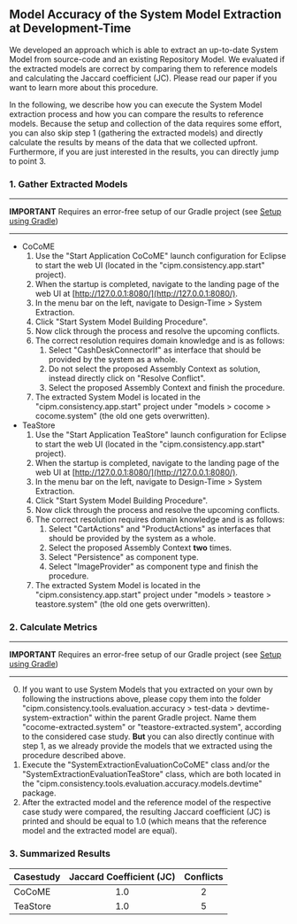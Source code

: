 ## Model Accuracy of the System Model Extraction at Development-Time
We developed an approach which is able to extract an up-to-date System Model from source-code and an existing Repository Model. We evaluated if the extracted models are correct by comparing them to reference models and calculating the Jaccard coefficient (JC). Please read our paper if you want to learn more about this procedure.

In the following, we describe how you can execute the System Model extraction process and how you can compare the results to reference models. Because the setup and collection of the data requires some effort, you can also skip step 1 (gathering the extracted models) and directly calculate the results by means of the data that we collected upfront. Furthermore, if you are just interested in the results, you can directly jump to point 3.

### 1. Gather Extracted Models
***
**IMPORTANT**
Requires an error-free setup of our Gradle project (see [Setup using Gradle](https://github.com/CIPM-tools/CIPM-Pipeline/wiki/Setup-using-Gradle))
***

* CoCoME
    1. Use the "Start Application CoCoME" launch configuration for Eclipse to start the web UI (located in the "cipm.consistency.app.start" project).
    2. When the startup is completed, navigate to the landing page of the web UI at [http://127.0.0.1:8080/](http://127.0.0.1:8080/).
    3. In the menu bar on the left, navigate to Design-Time > System Extraction.
    4. Click "Start System Model Building Procedure".
    5. Now click through the process and resolve the upcoming conflicts.
    6. The correct resolution requires domain knowledge and is as follows:
        1. Select "CashDeskConnectorIf" as interface that should be provided by the system as a whole.
        2. Do not select the proposed Assembly Context as solution, instead directly click on "Resolve Conflict".
        3. Select the proposed Assembly Context and finish the procedure.
    7. The extracted System Model is located in the "cipm.consistency.app.start" project under "models > cocome > cocome.system" (the old one gets overwritten).
* TeaStore
    1. Use the "Start Application TeaStore" launch configuration for Eclipse to start the web UI (located in the "cipm.consistency.app.start" project).
    2. When the startup is completed, navigate to the landing page of the web UI at [http://127.0.0.1:8080/](http://127.0.0.1:8080/).
    3. In the menu bar on the left, navigate to Design-Time > System Extraction.
    4. Click "Start System Model Building Procedure".
    5. Now click through the process and resolve the upcoming conflicts.
    6. The correct resolution requires domain knowledge and is as follows:
        1. Select "CartActions" and "ProductActions" as interfaces that should be provided by the system as a whole.
        2. Select the proposed Assembly Context **two** times.
        3. Select "Persistence" as component type.
        4. Select "ImageProvider" as component type and finish the procedure.
    7. The extracted System Model is located in the "cipm.consistency.app.start" project under "models > teastore > teastore.system" (the old one gets overwritten).
        

### 2. Calculate Metrics
***
**IMPORTANT**
Requires an error-free setup of our Gradle project (see [Setup using Gradle](https://github.com/CIPM-tools/CIPM-Pipeline/wiki/Setup-using-Gradle))
***
0. If you want to use System Models that you extracted on your own by following the instructions above, please copy them into the folder "cipm.consistency.tools.evaluation.accuracy > test-data > devtime-system-extraction" within the parent Gradle project. Name them "cocome-extracted.system" or "teastore-extracted.system", according to the considered case study. **But** you can also directly continue with step 1, as we already provide the models that we extracted using the procedure described above.
1. Execute the "SystemExtractionEvaluationCoCoME" class and/or the "SystemExtractionEvaluationTeaStore" class, which are both located in the "cipm.consistency.tools.evaluation.accuracy.models.devtime" package.
2. After the extracted model and the reference model of the respective case study were compared, the resulting Jaccard coefficient (JC) is printed and should be equal to 1.0 (which means that the reference model and the extracted model are equal).

### 3. Summarized Results

| Casestudy | Jaccard Coefficient (JC)| Conflicts |
| --------- |:-----------------------:|:---------:|
| CoCoME    | 1.0                     |       2   |
| TeaStore  | 1.0                     |       5   |